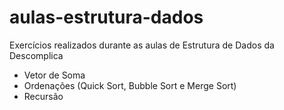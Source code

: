 # aulas-estrutura-dados
Exercícios realizados durante as aulas de Estrutura de Dados da Descomplica 

- Vetor de Soma
- Ordenações (Quick Sort, Bubble Sort e Merge Sort)
- Recursão 